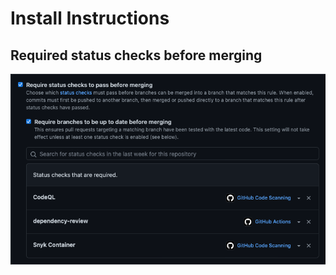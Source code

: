 # Install Instructions

## Required status checks before merging

![Install Instructions Image](./assets/branch-protection-status-checks.png)